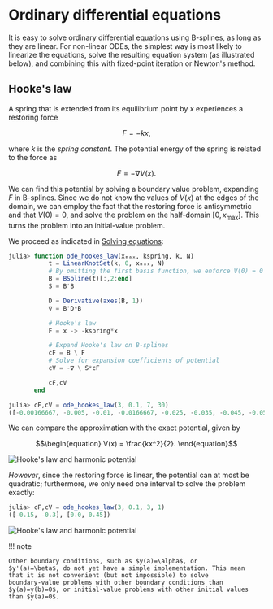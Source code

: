 # Ordinary differential equations

It is easy to solve ordinary differential equations using B-splines,
as long as they are linear. For non-linear ODEs, the simplest way is
most likely to linearize the equations, solve the resulting equation
system (as illustrated below), and combining this with fixed-point
iteration or Newton's method.

## Hooke's law

A spring that is extended from its equilibrium point by $x$
experiences a restoring force

$$\begin{equation}
F = -kx,
\end{equation}$$

where $k$ is the _spring constant_. The potential energy of the spring
is related to the force as

$$\begin{equation}
F = -\nabla V(x).
\end{equation}$$

We can find this potential by solving a boundary value problem,
expanding $F$ in B-splines. Since we do not know the values of $V(x)$
at the edges of the domain, we can employ the fact that the restoring
force is antisymmetric and that $V(0)=0$, and solve the problem on the
half-domain $[0,x_{\textrm{max}}]$. This turns the problem into an
initial-value problem.

We proceed as indicated in [Solving equations](@ref):

```julia
julia> function ode_hookes_law(xₘₐₓ, kspring, k, N)
           t = LinearKnotSet(k, 0, xₘₐₓ, N)
           # By omitting the first basis function, we enforce V(0) = 0
           B = BSpline(t)[:,2:end]
           S = B'B

           D = Derivative(axes(B, 1))
           ∇ = B'D*B

           # Hooke's law
           F = x -> -kspring*x

           # Expand Hooke's law on B-splines
           cF = B \ F
           # Solve for expansion coefficients of potential
           cV = -∇ \ S*cF

           cF,cV
       end

julia> cF,cV = ode_hookes_law(3, 0.1, 7, 30)
([-0.00166667, -0.005, -0.01, -0.0166667, -0.025, -0.035, -0.045, -0.055, -0.065, -0.075  …  -0.235, -0.245, -0.255, -0.265, -0.275, -0.283333, -0.29, -0.295, -0.298333, -0.3], [2.90458e-16, 6.66667e-5, 0.000366667, 0.00116667, 0.00283333, 0.00583333, 0.00983333, 0.0148333, 0.0208333, 0.0278333  …  0.275833, 0.299833, 0.324833, 0.350833, 0.377833, 0.401167, 0.420367, 0.435067, 0.445, 0.45])
```

We can compare the approximation with the exact potential, given by

$$\begin{equation}
V(x) = \frac{kx^2}{2}.
\end{equation}$$

![Hooke's law and harmonic potential](/figures/bsplines/hookes-law-7-30.svg)

_However_, since the restoring force is linear, the potential can at
most be quadratic; furthermore, we only need one interval to solve the
problem exactly:

```julia
julia> cF,cV = ode_hookes_law(3, 0.1, 3, 1)
([-0.15, -0.3], [0.0, 0.45])
```

![Hooke's law and harmonic potential](/figures/bsplines/hookes-law-3-1.svg)

!!! note

    Other boundary conditions, such as $y(a)=\alpha$, or
    $y'(a)=\beta$, do not yet have a simple implementation. This mean
    that it is not convenient (but not impossible) to solve
    boundary-value problems with other boundary conditions than
    $y(a)=y(b)=0$, or initial-value problems with other initial values
    than $y(a)=0$.
